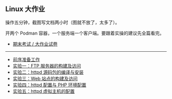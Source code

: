## Linux 大作业

操作五分钟，截图写文档两小时（图就不放了，太多了）。

开两个 Podman 容器，一个服务端一个客户端。要跟着实操的建议先全篇看完。

- [期末考试 / 大作业试卷](./task.doc)

---

- [前序准备工作](./prepare.md)
- [实验一：FTP 服务器的构建及访问](./lab1.md)
- [实验二：httpd 源码包的编译与安装](./lab2.md)
- [实验三：Web 站点的构建及访问](./lab3.md)
- [实验四：httpd 配置与 PHP 环境配置](./lab4.md)
- [实验五：httpd 虚拟主机的配置](./lab4.md)
